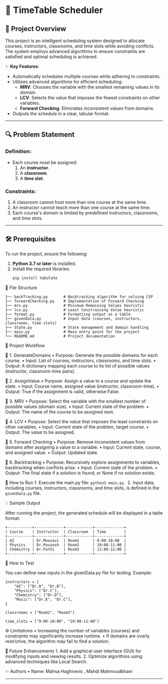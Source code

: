 
# 📅 TimeTable Scheduler

## 🚀 Project Overview
This project is an intelligent scheduling system designed to allocate courses, instructors, classrooms, and time slots while avoiding conflicts. The system employs advanced algorithms to ensure constraints are satisfied and optimal scheduling is achieved.

✨ **Key Features**:
- Automatically schedules multiple courses while adhering to constraints.
- Utilizes advanced algorithms for efficient scheduling:
  - **MRV**: Chooses the variable with the smallest remaining values in its domain.
  - **LCV**: Selects the value that imposes the fewest constraints on other variables.
  - **Forward Checking**: Eliminates inconsistent values from domains.
- Outputs the schedule in a clear, tabular format.

---

## 🔍 Problem Statement
### Definition:
- Each course must be assigned:
  1. An **instructor**.
  2. A **classroom**.
  3. A **time slot**.

### Constraints:
1. A classroom cannot host more than one course at the same time.
2. An instructor cannot teach more than one course at the same time.
3. Each course's domain is limited by predefined instructors, classrooms, and time slots.

---

## 🛠️ Prerequisites
To run the project, ensure the following:
1. **Python 3.7 or later** is installed.
2. Install the required libraries:
   ```bash
   pip install tabulate

📁 File Structure
```
├── backTracking.py       # Backtracking algorithm for solving CSP
├── forwardChecking.py    # Implementation of Forward Checking
├── mrv.py                # Minimum Remaining Values heuristic
├── lcv.py                # Least Constraining Value heuristic
├── format.py             # Formatting output as a table
├── givenData.py          # Input data (courses, instructors, classrooms, time slots)
├── State.py              # State management and domain handling
├── main.py               # Main entry point for the project
└── README.md             # Project documentation
```

📝 Project Workflow

🌟 1. GenerateDomains
	•	Purpose: Generate the possible domains for each course.
	•	Input: List of courses, instructors, classrooms, and time slots.
	•	Output: A dictionary mapping each course to its list of possible values (instructor, classroom-time pairs).

🌟 2. AssignValue
	•	Purpose: Assign a value to a course and update the state.
	•	Input: Course name, assigned value (instructor, classroom-time).
	•	Output: True if the assignment is valid, otherwise False.

🌟 3. MRV
	•	Purpose: Select the variable with the smallest number of possible values (domain size).
	•	Input: Current state of the problem.
	•	Output: The name of the course to be assigned next.

🌟 4. LCV
	•	Purpose: Select the value that imposes the least constraints on other variables.
	•	Input: Current state of the problem, target course.
	•	Output: The value to be assigned.

🌟 5. Forward Checking
	•	Purpose: Remove inconsistent values from domains after assigning a value to a variable.
	•	Input: Current state, course, and assigned value.
	•	Output: Updated state.

🌟 6. Backtracking
	•	Purpose: Recursively explore assignments to variables, backtracking when conflicts arise.
	•	Input: Current state of the problem.
	•	Output: The final state if a solution is found, or None if no solution exists.

🎯 How to Run
	1.	Execute the main.py file:  ``` python3 main.py  ```
	2.	Input data, including courses, instructors, classrooms, and time slots, is defined in the ``` givenData.py ``` file.

💡 Sample Output

After running the project, the generated schedule will be displayed in a table format:
```
+-----------+-------------+------------+-------------+
| Course    | Instructor  | Classroom  | Time        |
+-----------+-------------+------------+-------------+
| AI        | Dr.Moosavi  | Room1      | 9:00-10:00  |
| Physics   | Dr.Pouzesh  | Room2      | 10:00-11:00 |
| Chemistry | Dr.Fathi    | Room3      | 11:00-12:00 |
+-----------+-------------+------------+-------------+
```
🔬 How to Test

You can define new inputs in the givenData.py file for testing. Example:
```
instructors = {
    "AI": ["Dr.A", "Dr.B"],
    "Physics": ["Dr.C"],
    "Chemistry": ["Dr.D"],
    "Music": ["Dr.E", "Dr.C"],
}

classrooms = ["Room1", "Room2"]

time_slots = ["9:00-10:00", "10:00-11:00"]
```

⚙️ Limitations
	•	Increasing the number of variables (courses) and constraints may significantly increase runtime.
	•	If domains are overly restrictive, the algorithm may fail to find a solution.

🌟 Future Enhancements
	1.	Add a graphical user interface (GUI) for modifying inputs and viewing results.
	2.	Optimize algorithms using advanced techniques like Local Search.

✨ Authors
	•	Name: Mahsa Haghnevis  , Mahdi Mahmoudkhani

---
